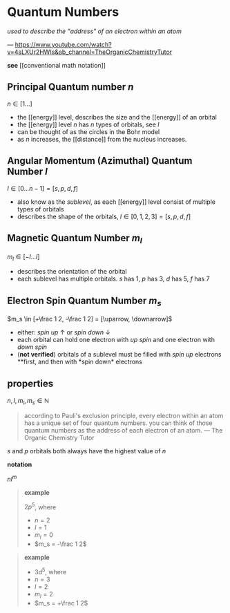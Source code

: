 # Quantum Numbers

_used to describe the "address" of an electron within an atom_

&mdash; <https://www.youtube.com/watch?v=4sLXUr2HWIs&ab_channel=TheOrganicChemistryTutor>

**see** [[conventional math notation]]

## Principal Quantum number $n$

$n \in [1 \dots]$

- the [[energy]] level, describes the size and the [[energy]] of an orbital
- the [[energy]] level $n$ has $n$ types of orbitals, see $l$
- can be thought of as the circles in the Bohr model
- as $n$ increases, the [[distance]] from the nucleus increases.

## Angular Momentum (Azimuthal) Quantum Number $l$

$l \in [0 \dots n-1] = [s, p, d, f]$

- also know as the _sublevel_, as each [[energy]] level consist of multiple types of orbitals
- describes the shape of the orbitals, $l \in [0, 1, 2, 3] = [s, p, d, f]$

## Magnetic Quantum Number $m_l$

$m_l \in [-l \dots l]$

- describes the orientation of the orbital
- each sublevel has multiple orbitals. $s$ has $1$, $p$ has $3$, $d$ has $5$, $f$ has $7$

## Electron Spin Quantum Number $m_s$

$m_s \in [+\frac 1 2, -\frac 1 2] = [\uparrow, \downarrow]$

- either: _spin up_ $\uparrow$ or _spin down_ $\downarrow$
- each orbital can hold one electron with _up spin_ and one electron with _down spin_
- (**not verified**) orbitals of a sublevel must be filled with _spin up_ electrons \**first, and then with *spin down\* electrons

## properties

$n, l, m_l, m_s \in \mathbb N$

> according to Pauli's exclusion principle, every electron within an atom has a unique set of four quantum numbers. you can think of those quantum numbers as the address of each electron of an atom. &mdash; The Organic Chemistry Tutor

$s$ and $p$ orbitals both always have the highest value of $n$

**notation**

$nl^m$

> **example**
>
> $2p^5$, where
>
> - $n = 2$
> - $l = 1$
> - $m_l = 0$
> - $m_s = -\frac 1 2$

> **example**
>
> - $3d^5$, where
> - $n = 3$
> - $l = 2$
> - $m_l = 2$
> - $m_s = +\frac 1 2$
